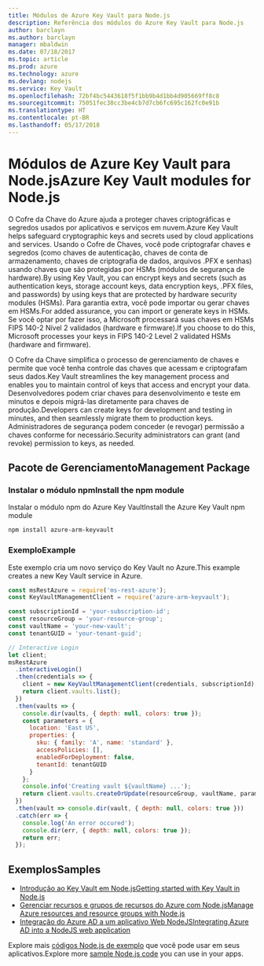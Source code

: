 ```yaml
---
title: Módulos de Azure Key Vault para Node.js
description: Referência dos módulos do Azure Key Vault para Node.js
author: barclayn
ms.author: barclayn
manager: mbaldwin
ms.date: 07/18/2017
ms.topic: article
ms.prod: azure
ms.technology: azure
ms.devlang: nodejs
ms.service: Key Vault
ms.openlocfilehash: 72bf4bc5443618f5f1bb9b4d1bb4d905669ff8c8
ms.sourcegitcommit: 75051fec38cc3be4cb7d7cb6fc695c162fc0e91b
ms.translationtype: HT
ms.contentlocale: pt-BR
ms.lasthandoff: 05/17/2018
---
```

# <a name="azure-key-vault-modules-for-nodejs"></a><span data-ttu-id="96d9e-103">Módulos de Azure Key Vault para Node.js</span><span class="sxs-lookup"><span data-stu-id="96d9e-103">Azure Key Vault modules for Node.js</span></span>

<span data-ttu-id="96d9e-104">O Cofre da Chave do Azure ajuda a proteger chaves criptográficas e segredos usados por aplicativos e serviços em nuvem.</span><span class="sxs-lookup"><span data-stu-id="96d9e-104">Azure Key Vault helps safeguard cryptographic keys and secrets used by cloud applications and services.</span></span> <span data-ttu-id="96d9e-105">Usando o Cofre de Chaves, você pode criptografar chaves e segredos (como chaves de autenticação, chaves de conta de armazenamento, chaves de criptografia de dados, arquivos .PFX e senhas) usando chaves que são protegidas por HSMs (módulos de segurança de hardware).</span><span class="sxs-lookup"><span data-stu-id="96d9e-105">By using Key Vault, you can encrypt keys and secrets (such as authentication keys, storage account keys, data encryption keys, .PFX files, and passwords) by using keys that are protected by hardware security modules (HSMs).</span></span> <span data-ttu-id="96d9e-106">Para garantia extra, você pode importar ou gerar chaves em HSMs.</span><span class="sxs-lookup"><span data-stu-id="96d9e-106">For added assurance, you can import or generate keys in HSMs.</span></span> <span data-ttu-id="96d9e-107">Se você optar por fazer isso, a Microsoft processará suas chaves em HSMs FIPS 140-2 Nível 2 validados (hardware e firmware).</span><span class="sxs-lookup"><span data-stu-id="96d9e-107">If you choose to do this, Microsoft processes your keys in FIPS 140-2 Level 2 validated HSMs (hardware and firmware).</span></span>

<span data-ttu-id="96d9e-108">O Cofre da Chave simplifica o processo de gerenciamento de chaves e permite que você tenha controle das chaves que acessam e criptografam seus dados.</span><span class="sxs-lookup"><span data-stu-id="96d9e-108">Key Vault streamlines the key management process and enables you to maintain control of keys that access and encrypt your data.</span></span> <span data-ttu-id="96d9e-109">Desenvolvedores podem criar chaves para desenvolvimento e teste em minutos e depois migrá-las diretamente para chaves de produção.</span><span class="sxs-lookup"><span data-stu-id="96d9e-109">Developers can create keys for development and testing in minutes, and then seamlessly migrate them to production keys.</span></span> <span data-ttu-id="96d9e-110">Administradores de segurança podem conceder (e revogar) permissão a chaves conforme for necessário.</span><span class="sxs-lookup"><span data-stu-id="96d9e-110">Security administrators can grant (and revoke) permission to keys, as needed.</span></span>

## <a name="management-package"></a><span data-ttu-id="96d9e-111">Pacote de Gerenciamento</span><span class="sxs-lookup"><span data-stu-id="96d9e-111">Management Package</span></span>

### <a name="install-the-npm-module"></a><span data-ttu-id="96d9e-112">Instalar o módulo npm</span><span class="sxs-lookup"><span data-stu-id="96d9e-112">Install the npm module</span></span> 

<span data-ttu-id="96d9e-113">Instalar o módulo npm do Azure Key Vault</span><span class="sxs-lookup"><span data-stu-id="96d9e-113">Install the Azure Key Vault npm module</span></span>

```bash
npm install azure-arm-keyvault
```

### <a name="example"></a><span data-ttu-id="96d9e-114">Exemplo</span><span class="sxs-lookup"><span data-stu-id="96d9e-114">Example</span></span>

<span data-ttu-id="96d9e-115">Este exemplo cria um novo serviço do Key Vault no Azure.</span><span class="sxs-lookup"><span data-stu-id="96d9e-115">This example creates a new Key Vault service in Azure.</span></span>

```javascript
const msRestAzure = require('ms-rest-azure');
const KeyVaultManagementClient = require('azure-arm-keyvault');

const subscriptionId = 'your-subscription-id';
const resourceGroup = 'your-resource-group';
const vaultName = 'your-new-vault';
const tenantGUID = 'your-tenant-guid';

// Interactive Login
let client;
msRestAzure
  .interactiveLogin()
  .then(credentials => {
    client = new KeyVaultManagementClient(credentials, subscriptionId);
    return client.vaults.list();
  })
  .then(vaults => {
    console.dir(vaults, { depth: null, colors: true });
    const parameters = {
      location: 'East US',
      properties: {
        sku: { family: 'A', name: 'standard' },
        accessPolicies: [],
        enabledForDeployment: false,
        tenantId: tenantGUID
      }
    };
    console.info('Creating vault ${vaultName} ...');
    return client.vaults.createOrUpdate(resourceGroup, vaultName, parameters);
  })
  .then(vault => console.dir(vault, { depth: null, colors: true }))
  .catch(err => {
    console.log('An error occured');
    console.dir(err, { depth: null, colors: true });
    return err;
  });
```

## <a name="samples"></a><span data-ttu-id="96d9e-116">Exemplos</span><span class="sxs-lookup"><span data-stu-id="96d9e-116">Samples</span></span>

- [<span data-ttu-id="96d9e-117">Introdução ao Key Vault em Node.js</span><span class="sxs-lookup"><span data-stu-id="96d9e-117">Getting started with Key Vault in Node.js</span></span>](https://azure.microsoft.com/resources/samples/key-vault-node-getting-started/)
- [<span data-ttu-id="96d9e-118">Gerenciar recursos e grupos de recursos do Azure com Node.js</span><span class="sxs-lookup"><span data-stu-id="96d9e-118">Manage Azure resources and resource groups with Node.js</span></span>](https://azure.microsoft.com/resources/samples/resource-manager-node-resources-and-groups/) 
- [<span data-ttu-id="96d9e-119">Integração do Azure AD a um aplicativo Web NodeJS</span><span class="sxs-lookup"><span data-stu-id="96d9e-119">Integrating Azure AD into a NodeJS web application</span></span>](https://azure.microsoft.com/resources/samples/active-directory-node-webapp-openidconnect/) 

<span data-ttu-id="96d9e-120">Explore mais [códigos Node.js de exemplo](https://azure.microsoft.com/resources/samples/?platform=nodejs) que você pode usar em seus aplicativos.</span><span class="sxs-lookup"><span data-stu-id="96d9e-120">Explore more [sample Node.js code](https://azure.microsoft.com/resources/samples/?platform=nodejs) you can use in your apps.</span></span>
